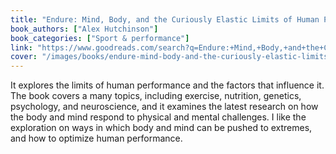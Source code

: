 ```yaml
---
title: "Endure: Mind, Body, and the Curiously Elastic Limits of Human Performance"
book_authors: ["Alex Hutchinson"]
book_categories: ["Sport & performance"]
link: "https://www.goodreads.com/search?q=Endure:+Mind,+Body,+and+the+Curiously+Elastic+Limits+of+Human+Performance+Alex+Hutchinson"
cover: "/images/books/endure-mind-body-and-the-curiously-elastic-limits-of-human-performance.jpg"
---
```

It explores the limits of human performance and the factors that influence it. The book covers a many topics, including exercise, nutrition, genetics, psychology, and neuroscience, and it examines the latest research on how the body and mind respond to physical and mental challenges. I like the exploration on ways in which body and mind can be pushed to extremes, and how to optimize human performance.